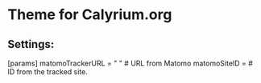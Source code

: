 # Theme for Calyrium.org

## Settings:
[params]
matomoTrackerURL = " " # URL from Matomo
matomoSiteID =  # ID from the tracked site.
